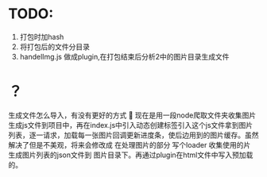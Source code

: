 # TODO:
1. 打包时加hash
2. 将打包后的文件分目录
3. handelImg.js 做成plugin,在打包结束后分析2中的图片目录生成文件
# ？
生成文件怎么导入，有没有更好的方式 🤔
现在是用一段node爬取文件夹收集图片生成js文件到项目中，再在index.js中引入动态创建标签引入这个js文件拿到图片列表，逐一请求，加载每一张图片回调更新进度条，使后边用到的图片缓存。虽然解决了但是不美观，将来会修改成 在处理图片的部分 写个loader 收集使用的片 生成图片列表的json文件到 图片目录下。再通过plugin在html文件中写入预加载的。